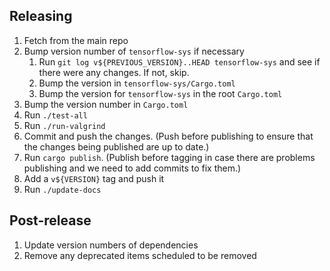 ## Releasing

1. Fetch from the main repo
1. Bump version number of `tensorflow-sys` if necessary
   1. Run `git log v${PREVIOUS_VERSION}..HEAD tensorflow-sys` and see if there were any changes. If not, skip.
   1. Bump the version in `tensorflow-sys/Cargo.toml`
   1. Bump the version for `tensorflow-sys` in the root `Cargo.toml`
1. Bump the version number in `Cargo.toml`
1. Run `./test-all`
1. Run `./run-valgrind`
1. Commit and push the changes. (Push before publishing to ensure that the changes being published are up to date.)
1. Run `cargo publish`. (Publish before tagging in case there are problems publishing and we need to add commits to fix them.)
1. Add a `v${VERSION}` tag and push it
1. Run `./update-docs`

## Post-release

1. Update version numbers of dependencies
1. Remove any deprecated items scheduled to be removed
